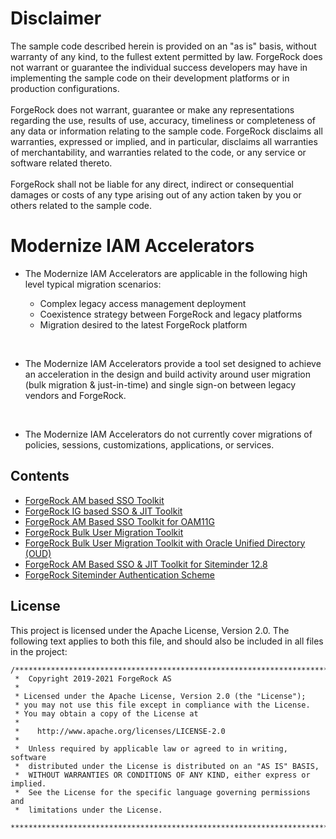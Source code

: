 # Disclaimer
The sample code described herein is provided on an "as is" basis, without warranty of any kind, to the fullest extent permitted by law. ForgeRock does not warrant or guarantee the individual success developers may have in implementing the sample code on their development platforms or in production configurations.
<br><br>
ForgeRock does not warrant, guarantee or make any representations regarding the use, results of use, accuracy, timeliness or completeness of any data or information relating to the sample code. ForgeRock disclaims all warranties, expressed or implied, and in particular, disclaims all warranties of merchantability, and warranties related to the code, or any service or software related thereto.
<br><br>
ForgeRock shall not be liable for any direct, indirect or consequential damages or costs of any type arising out of any action taken by you or others related to the sample code.

# Modernize IAM Accelerators

* The Modernize IAM Accelerators are applicable in the following high level typical migration scenarios:

    * Complex legacy access management deployment
    * Coexistence strategy between ForgeRock and legacy platforms
    * Migration desired to the latest ForgeRock platform

<br>

+ The Modernize IAM Accelerators provide a tool set designed to achieve an acceleration in the design and build activity around user migration (bulk migration & just-in-time) and single sign-on between legacy vendors and ForgeRock.

<br>

+ The Modernize IAM Accelerators do not currently cover migrations of policies, sessions, customizations, applications, or services​.

## Contents
+ [ForgeRock AM based SSO Toolkit](forgerock-am-migration-sso-jit)
+ [ForgeRock IG based SSO & JIT Toolkit](forgerock-ig-migration-sso-jit)
+ [ForgeRock AM Based SSO Toolkit for OAM11G](forgerock-am-ora-migration-sso-jit)
+ [ForgeRock Bulk User Migration Toolkit](forgerock-bulk-migration-generic)
+ [ForgeRock Bulk User Migration Toolkit with Oracle Unified Directory (OUD)](forgerock-bulk-migration-oud)
+ [ForgeRock AM Based SSO & JIT Toolkit for Siteminder 12.8](https://github.com/ForgeRock/modernize-accelerators/tree/master/forgerock-am-siteminder-migration-sso-jit)
+ [ForgeRock Siteminder Authentication Scheme](https://github.com/ForgeRock/modernize-accelerators/tree/master/forgerock-siteminder-authentication-scheme)

## License

This project is licensed under the Apache License, Version 2.0. The following text applies to both this file, and should also be included in all files in the project:

```
/***************************************************************************
 *  Copyright 2019-2021 ForgeRock AS
 *
 * Licensed under the Apache License, Version 2.0 (the "License");
 * you may not use this file except in compliance with the License.
 * You may obtain a copy of the License at
 *
 *    http://www.apache.org/licenses/LICENSE-2.0
 *
 *  Unless required by applicable law or agreed to in writing, software
 *  distributed under the License is distributed on an "AS IS" BASIS,
 *  WITHOUT WARRANTIES OR CONDITIONS OF ANY KIND, either express or implied.
 *  See the License for the specific language governing permissions and
 *  limitations under the License.
 ***************************************************************************/
```
